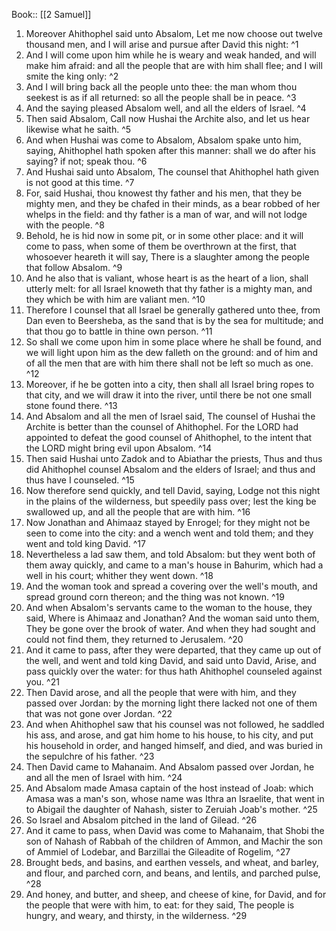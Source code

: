  Book:: [[2 Samuel]]
 1. Moreover Ahithophel said unto Absalom, Let me now choose out twelve thousand men, and I will arise and pursue after David this night: ^1
 2. And I will come upon him while he is weary and weak handed, and will make him afraid: and all the people that are with him shall flee; and I will smite the king only: ^2
 3. And I will bring back all the people unto thee: the man whom thou seekest is as if all returned: so all the people shall be in peace. ^3
 4. And the saying pleased Absalom well, and all the elders of Israel. ^4
 5. Then said Absalom, Call now Hushai the Archite also, and let us hear likewise what he saith. ^5
 6. And when Hushai was come to Absalom, Absalom spake unto him, saying, Ahithophel hath spoken after this manner: shall we do after his saying? if not; speak thou. ^6
 7. And Hushai said unto Absalom, The counsel that Ahithophel hath given is not good at this time. ^7
 8. For, said Hushai, thou knowest thy father and his men, that they be mighty men, and they be chafed in their minds, as a bear robbed of her whelps in the field: and thy father is a man of war, and will not lodge with the people. ^8
 9. Behold, he is hid now in some pit, or in some other place: and it will come to pass, when some of them be overthrown at the first, that whosoever heareth it will say, There is a slaughter among the people that follow Absalom. ^9
 10. And he also that is valiant, whose heart is as the heart of a lion, shall utterly melt: for all Israel knoweth that thy father is a mighty man, and they which be with him are valiant men. ^10
 11. Therefore I counsel that all Israel be generally gathered unto thee, from Dan even to Beersheba, as the sand that is by the sea for multitude; and that thou go to battle in thine own person. ^11
 12. So shall we come upon him in some place where he shall be found, and we will light upon him as the dew falleth on the ground: and of him and of all the men that are with him there shall not be left so much as one. ^12
 13. Moreover, if he be gotten into a city, then shall all Israel bring ropes to that city, and we will draw it into the river, until there be not one small stone found there. ^13
 14. And Absalom and all the men of Israel said, The counsel of Hushai the Archite is better than the counsel of Ahithophel. For the LORD had appointed to defeat the good counsel of Ahithophel, to the intent that the LORD might bring evil upon Absalom. ^14
 15. Then said Hushai unto Zadok and to Abiathar the priests, Thus and thus did Ahithophel counsel Absalom and the elders of Israel; and thus and thus have I counseled. ^15
 16. Now therefore send quickly, and tell David, saying, Lodge not this night in the plains of the wilderness, but speedily pass over; lest the king be swallowed up, and all the people that are with him. ^16
 17. Now Jonathan and Ahimaaz stayed by Enrogel; for they might not be seen to come into the city: and a wench went and told them; and they went and told king David. ^17
 18. Nevertheless a lad saw them, and told Absalom: but they went both of them away quickly, and came to a man's house in Bahurim, which had a well in his court; whither they went down. ^18
 19. And the woman took and spread a covering over the well's mouth, and spread ground corn thereon; and the thing was not known. ^19
 20. And when Absalom's servants came to the woman to the house, they said, Where is Ahimaaz and Jonathan? And the woman said unto them, They be gone over the brook of water. And when they had sought and could not find them, they returned to Jerusalem. ^20
 21. And it came to pass, after they were departed, that they came up out of the well, and went and told king David, and said unto David, Arise, and pass quickly over the water: for thus hath Ahithophel counseled against you. ^21
 22. Then David arose, and all the people that were with him, and they passed over Jordan: by the morning light there lacked not one of them that was not gone over Jordan. ^22
 23. And when Ahithophel saw that his counsel was not followed, he saddled his ass, and arose, and gat him home to his house, to his city, and put his household in order, and hanged himself, and died, and was buried in the sepulchre of his father. ^23
 24. Then David came to Mahanaim. And Absalom passed over Jordan, he and all the men of Israel with him. ^24
 25. And Absalom made Amasa captain of the host instead of Joab: which Amasa was a man's son, whose name was Ithra an Israelite, that went in to Abigail the daughter of Nahash, sister to Zeruiah Joab's mother. ^25
 26. So Israel and Absalom pitched in the land of Gilead. ^26
 27. And it came to pass, when David was come to Mahanaim, that Shobi the son of Nahash of Rabbah of the children of Ammon, and Machir the son of Ammiel of Lodebar, and Barzillai the Gileadite of Rogelim, ^27
 28. Brought beds, and basins, and earthen vessels, and wheat, and barley, and flour, and parched corn, and beans, and lentils, and parched pulse, ^28
 29. And honey, and butter, and sheep, and cheese of kine, for David, and for the people that were with him, to eat: for they said, The people is hungry, and weary, and thirsty, in the wilderness. ^29
